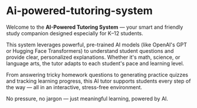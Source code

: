 # Ai-powered-tutoring-system

Welcome to the **AI-Powered Tutoring System** — your smart and friendly study companion designed especially for K–12 students.

This system leverages powerful, pre-trained AI models (like OpenAI's GPT or Hugging Face Transformers) to understand student questions and provide clear, personalized explanations. Whether it's math, science, or language arts, the tutor adapts to each student's pace and learning level.

From answering tricky homework questions to generating practice quizzes and tracking learning progress, this AI tutor supports students every step of the way — all in an interactive, stress-free environment.

No pressure, no jargon — just meaningful learning, powered by AI.
